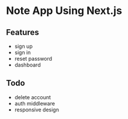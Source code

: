 # Note App Using Next.js

## Features
- sign up
- sign in
- reset password
- dashboard

## Todo
- delete account
- auth middleware
- responsive design